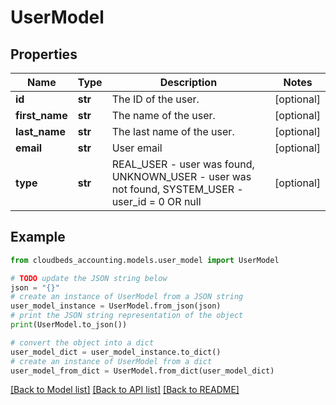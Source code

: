 # UserModel


## Properties

Name | Type | Description | Notes
------------ | ------------- | ------------- | -------------
**id** | **str** | The ID of the user. | [optional] 
**first_name** | **str** | The name of the user. | [optional] 
**last_name** | **str** | The last name of the user. | [optional] 
**email** | **str** | User email | [optional] 
**type** | **str** | REAL_USER - user was found, UNKNOWN_USER - user was not found, SYSTEM_USER - user_id &#x3D; 0 OR null | [optional] 

## Example

```python
from cloudbeds_accounting.models.user_model import UserModel

# TODO update the JSON string below
json = "{}"
# create an instance of UserModel from a JSON string
user_model_instance = UserModel.from_json(json)
# print the JSON string representation of the object
print(UserModel.to_json())

# convert the object into a dict
user_model_dict = user_model_instance.to_dict()
# create an instance of UserModel from a dict
user_model_from_dict = UserModel.from_dict(user_model_dict)
```
[[Back to Model list]](../README.md#documentation-for-models) [[Back to API list]](../README.md#documentation-for-api-endpoints) [[Back to README]](../README.md)


